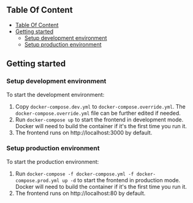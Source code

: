 ## Table Of Content

- [Table Of Content](#table-of-content)
- [Getting started](#getting-started)
  - [Setup development environment](#setup-development-environment)
  - [Setup production environment](#setup-production-environment)

## Getting started

### Setup development environment
To start the development environment:
1. Copy `docker-compose.dev.yml` to `docker-compose.override.yml`. The `docker-compose.override.yml` file can be further edited if needed.
2. Run `docker-compose up` to start the frontend in development mode. Docker will need to build the container if it's the first time you run it.
3. The frontend runs on http://localhost:3000 by default.


### Setup production environment
To start the production environment:
1. Run `docker-compose -f docker-compose.yml -f docker-compose.prod.yml up -d` to start the frontend in production mode. Docker will need to build the container if it's the first time you run it.
2. The frontend runs on http://localhost:80 by default.